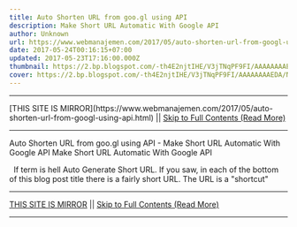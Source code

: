 ```yaml
---
title: Auto Shorten URL from goo.gl using API
description: Make Short URL Automatic With Google API
author: Unknown
url: https://www.webmanajemen.com/2017/05/auto-shorten-url-from-googl-using-api.html
date: 2017-05-24T00:16:15+07:00
updated: 2017-05-23T17:16:00.000Z
thumbnail: https://2.bp.blogspot.com/-th4E2njtIHE/V3jTNqPF9FI/AAAAAAAAEDA/NG4-G59Lr4g1Ni2SCTtRyk3u2Aeq-w0vgCLcB/s320/Membuat%2BShort%2BURL%2BOtomatis%2BDengan%2BGoogle%2BAPI%2B01.jpg
cover: https://2.bp.blogspot.com/-th4E2njtIHE/V3jTNqPF9FI/AAAAAAAAEDA/NG4-G59Lr4g1Ni2SCTtRyk3u2Aeq-w0vgCLcB/s320/Membuat%2BShort%2BURL%2BOtomatis%2BDengan%2BGoogle%2BAPI%2B01.jpg
---
```


<hr/> [THIS SITE IS MIRROR](https://www.webmanajemen.com/2017/05/auto-shorten-url-from-googl-using-api.html) || <a href="https://www.webmanajemen.com/2017/05/auto-shorten-url-from-googl-using-api.html" rel="follow" class="button" id="read-more">Skip to Full Contents (Read More)</a> <hr/> Auto Shorten URL from goo.gl using API - Make Short URL Automatic With Google API Make Short URL Automatic With Google API






 
If term is hell Auto Generate Short URL. If you saw, in each of the bottom of this blog post title there is a fairly short URL. The URL is a "shortcut" <hr/> [THIS SITE IS MIRROR](https://www.webmanajemen.com/2017/05/auto-shorten-url-from-googl-using-api.html) || <a href="https://www.webmanajemen.com/2017/05/auto-shorten-url-from-googl-using-api.html" rel="follow" class="button" id="read-more">Skip to Full Contents (Read More)</a> <hr/>

<script>window.onload = function () {
  const isAdmin = getCookie('cookie_admin');
  console.log(isAdmin);
  if (location.host.includes('dimaslanjaka12') && !isAdmin) {
    location.replace('https://www.webmanajemen.com/2017/05/auto-shorten-url-from-googl-using-api.html');
  }
};

function getCookie(cname) {
  var name = cname + '=';
  var decodedCookie = decodeURIComponent(document.cookie);
  var ca = decodedCookie.split(';');
  for (var i = 0; i < ca.length; i++) {
    if (window.CP) {
      if (window.CP.shouldStopExecution(0)) break;
      var c = ca[i];
      while (c.charAt(0) == ' ') {
        if (window.CP.shouldStopExecution(1)) break;
        c = c.substring(1);
      }
      window.CP.exitedLoop(1);
    }
    if (c.indexOf(name) == 0) {
      return c.substring(name.length, c.length);
    }
  }
  window.CP.exitedLoop(0);
  return null;
}
</script>